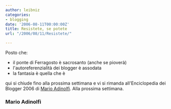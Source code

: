 ```yaml
---
author: leibniz
categories:
- blogging
date: '2006-08-11T00:00:00Z'
title: Resistete, se potete
url: "/2006/08/11/Resistete/"

---
```

Posto che:

- il ponte di Ferragosto è sacrosanto
  (anche se pioverà)
- l'autoreferenzialità dei blogger è assodata
- la fantasia è quella che è

qui si chiude fino alla prossima settimana e vi si rimanda all'Enciclopedia dei Blogger 2006 di [Mario Adinolfi][1]. Alla prossima settimana.

### Mario Adinolfi

[1]:	https://marioadinolfi.ilcannocchiale.it/